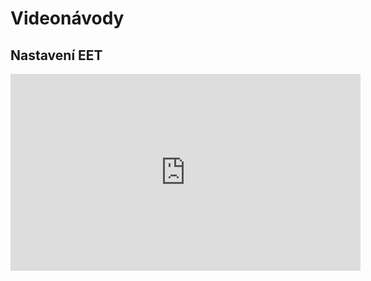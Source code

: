 # Videonávody

## Nastavení EET
<iframe width="560" height="315" src="https://www.youtube.com/embed/uazCa00f9XQ" frameborder="0" allowfullscreen></iframe>


